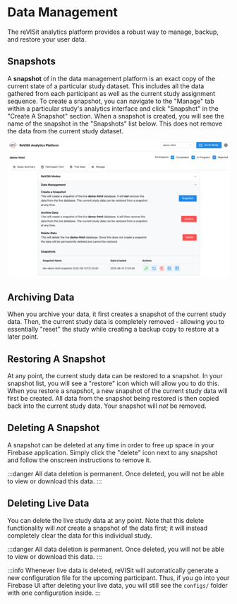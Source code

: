 # Data Management

The reVISit analytics platform provides a robust way to manage, backup, and restore your user data.

## Snapshots

A **snapshot** of in the data management platform is an exact copy of the current state of a particular study dataset. This includes all the data gathered from each participant as well as the current study assignment sequence. To create a snapshot, you can navigate to the "Manage" tab within a particular study's analytics interface and click "Snapshot" in the "Create A Snapshot" section. When a snapshot is created, you will see the name of the snapshot in the "Snapshots" list below. This does not remove the data from the current study dataset.

![Data Management](./img/data-management.png)

## Archiving Data

When you archive your data, it first creates a snapshot of the current study data. Then, the current study data is completely removed - allowing you to essentially "reset" the study while creating a backup copy to restore at a later point.

## Restoring A Snapshot

At any point, the current study data can be restored to a snapshot. In your snapshot list, you will see a "restore" icon which will allow you to do this. When you restore a snapshot, a new snapshot of the current study data will first be created. All data from the snapshot being restored is then copied back into the current study data. Your snapshot will _not_ be removed.

## Deleting A Snapshot

A snapshot can be deleted at any time in order to free up space in your Firebase application. Simply click the "delete" icon next to any snapshot and follow the onscreen instructions to remove it.

:::danger
All data deletion is permanent. Once deleted, you will not be able to view or download this data.
:::

## Deleting Live Data

You can delete the live study data at any point. Note that this delete functionality will _not_ create a snapshot of the data first; it will instead completely clear the data for this individual study.

:::danger
All data deletion is permanent. Once deleted, you will not be able to view or download this data.
:::

:::info
Whenever live data is deleted, reVISit will automatically generate a new configuration file for the upcoming participant. Thus, if you go into your Firebase UI after deleting your live data, you will still see the `configs/` folder with one configuration inside.
:::
